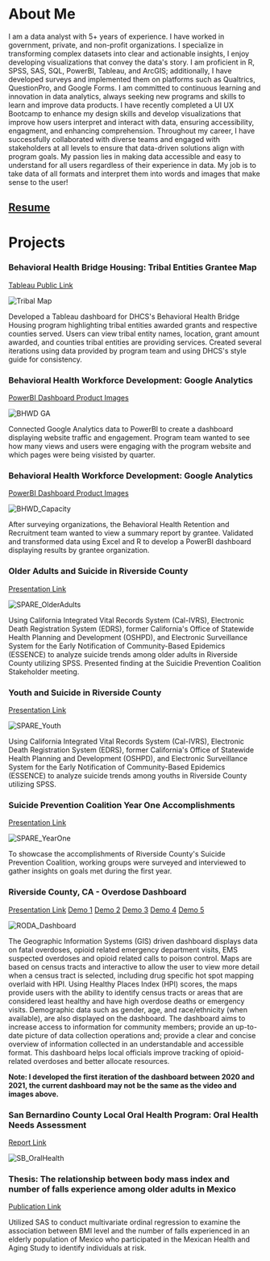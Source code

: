 # About Me
I am a data analyst with 5+ years of experience. I have worked in government, private, and non-profit organizations. I specialize in transforming complex datasets into clear and actionable insights, I enjoy developing visualizations that convey the data's story. I am proficient in R, SPSS, SAS, SQL, PowerBI, Tableau, and ArcGIS; additionally, I have developed surveys and implemented them on platforms such as Qualtrics, QuestionPro, and Google Forms. I am committed to continuous learning and innovation in data analytics, always seeking new programs and skills to learn and improve data products. I have recently completed a UI UX Bootcamp to enhance my design skills and develop visualizations that improve how users interpret and interact with data, ensuring accessibility, engagment, and enhancing comprehension. Throughout my career, I have successfully collaborated with diverse teams and engaged with stakeholders at all levels to ensure that data-driven solutions align with program goals. My passion lies in making data accessible and easy to understand for all users regardless of their experience in data. My job is to take data of all formats and interpret them into words and images that make sense to the user! 

## [Resume](/assets/PDFs/FrancoJoselineResume.pdf)

# Projects
### Behavioral Health Bridge Housing: Tribal Entities Grantee Map
[Tableau Public Link](https://public.tableau.com/app/profile/ds.notifications/viz/DATA-643-BHBH-TribalMapv2024_5_20_17164173451340/TribalEntitiesMapFINAL)

![Tribal Map](/assets/img/tribalmap.png)

Developed a Tableau dashboard for DHCS's Behavioral Health Bridge Housing program highlighting tribal entities awarded grants and respective counties served. Users can view tribal entity names, location, grant amount awarded, and counties tribal entities are providing services. Created several iterations using data provided by program team and using DHCS's style guide for consistency. 

### Behavioral Health Workforce Development: Google Analytics 
[PowerBI Dashboard Product Images](/assets/PDFs/BHWD_GA.pdf)

![BHWD GA](/assets/img/BHWDGA.png)

Connected Google Analytics data to PowerBI to create a dashboard displaying website traffic and engagement. Program team wanted to see how many views and users were engaging with the program website and which pages were being visisted by quarter. 

### Behavioral Health Workforce Development: Google Analytics 
[PowerBI Dashboard Product Images](/assets/PDFs/BHRR_Capacity.pdf)

![BHWD_Capacity](/assets/img/BHRRCapacity.png)

After surveying organizations, the Behavioral Health Retention and Recruitment team wanted to view a summary report by grantee. Validated and transformed data using Excel and R to develop a PowerBI dashboard displaying results by grantee organization. 

### Older Adults and Suicide in Riverside County
[Presentation Link](https://www.rivcospc.org/sites/default/files/DATA/pdfs/Older%20Adults%20and%20Suicide%20in%20Riverside%20County.pdf)

![SPARE_OlderAdults](/assets/img/SPARE_OlderAdults.png)

Using California Integrated Vital Records System (Cal-IVRS), Electronic Death Registration System (EDRS), former California's Office of Statewide Health Planning and Development (OSHPD), and Electronic Surveillance System for the Early Notification of Community-Based Epidemics (ESSENCE) to analyze suicide trends among older adults in Riverside County utilizing SPSS. Presented finding at the Suicidie Prevention Coalition Stakeholder meeting. 

### Youth and Suicide in Riverside County
[Presentation Link](https://www.rivcospc.org/sites/default/files/DATA/pdfs/Youth%20and%20Suicide%20in%20Riverside%20County.pdf)

![SPARE_Youth](/assets/img/SPARE_Youth.png)

Using California Integrated Vital Records System (Cal-IVRS), Electronic Death Registration System (EDRS), former California's Office of Statewide Health Planning and Development (OSHPD), and Electronic Surveillance System for the Early Notification of Community-Based Epidemics (ESSENCE) to analyze suicide trends among youths in Riverside County utilizing SPSS.

### Suicide Prevention Coalition Year One Accomplishments
[Presentation Link](https://www.rivcospc.org/sites/default/files/DATA/pdfs/Year%20One%20Accomplishments%20Infographic%20NEW%20LOGO%20PDF%20.pdf)

![SPARE_YearOne](/assets/img/SPARE_YearOne.png)

To showcase the accomplishments of Riverside County's Suicide Prevention Coalition, working groups were surveyed and interviewed to gather insights on goals met during the first year.

### Riverside County, CA - Overdose Dashboard
[Presentation Link](/assets/PDFs/RODA_Dashboard.pdf) [Demo 1](/assets/img/Demo_1.mp4) [Demo 2](/assets/img/Demo_2.mp4) [Demo 3](/assets/img/Demo_3.mp4) [Demo 4](/assets/img/Demo_4.mp4) [Demo 5](/assets/img/Demo_5.mp4)

![RODA_Dashboard](/assets/img/RODA_Dashboard.png)

The Geographic Information Systems (GIS) driven dashboard displays data on fatal overdoses, opioid related emergency department visits, EMS suspected overdoses and opioid related calls to poison control. Maps are based on census tracts and interactive to allow the user to view more detail when a census tract is selected, including drug specific hot spot mapping overlaid with HPI. Using Healthy Places Index (HPI) scores, the maps provide users with the ability to identify census tracts or areas that are considered least healthy and have high overdose deaths or emergency visits. Demographic data such as gender, age, and race/ethnicity (when available), are also displayed on the dashboard. The dashboard aims to increase access to information for community members; provide an up-to-date picture of data collection operations and; provide a clear and concise overview of information collected in an understandable and accessible format. This dashboard helps local officials improve tracking of opioid-related overdoses and better allocate resources.

**Note: I developed the first iteration of the dashboard between 2020 and 2021, the current dashboard may not be the same as the video and images above.**

### San Bernardino County Local Oral Health Program: Oral Health Needs Assessment
[Report Link](https://smilesbc.org/wp-content/uploads/sites/40/2020/03/SB-Oral-Health-Needs-Assessment_FINAL-9-27-19.pdf)

![SB_OralHealth](/assets/img/SB_OralHealth.png)

### Thesis: The relationship between body mass index and number of falls experience among older adults in Mexico
[Publication Link](https://www.proquest.com/openview/5581d63c62af95b6ff1e81af8a9df4b7/1.pdf?pq-origsite=gscholar&cbl=18750)

Utilized SAS to conduct multivariate ordinal regression to examine the association between BMI level and the number of falls experienced in an elderly population of Mexico who participated in the Mexican Health and Aging Study to identify individuals at risk. 
